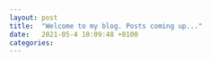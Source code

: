 ```yaml
---
layout: post
title:  "Welcome to my blog. Posts coming up..."
date:   2021-05-4 10:09:48 +0100
categories:
---
```


